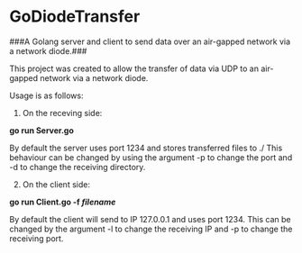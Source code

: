 # GoDiodeTransfer
###A Golang server and client to send data over an air-gapped network via a network diode.###

This project was created to allow the transfer of data via UDP to an air-gapped network via a network diode. 

Usage is as follows:

1. On the receving side:

__go run Server.go__

By default the server uses port 1234 and stores transferred files to ./
This behaviour can be changed by using the argument -p to change the port and -d to change the receiving directory.

2. On the client side:

__go run Client.go -f *filename*__

By default the client will send to IP 127.0.0.1 and uses port 1234.
This can be changed by the argument -l to change the receiving IP and -p to change the receiving port.
